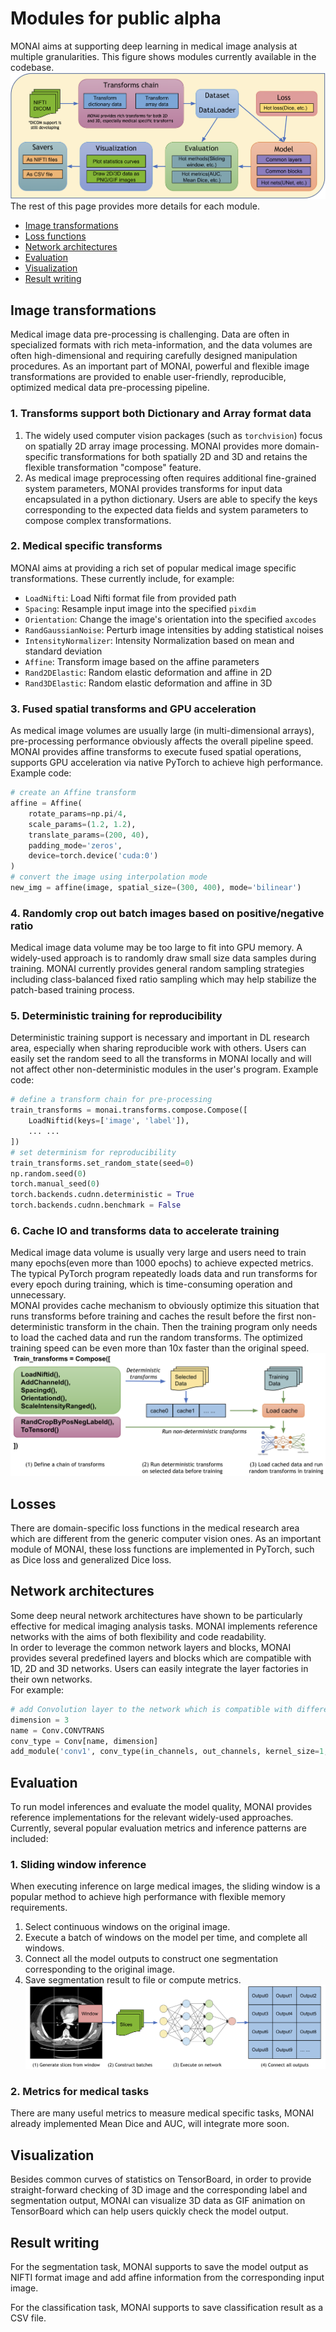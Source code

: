# Modules for public alpha

MONAI aims at supporting deep learning in medical image analysis at multiple granularities.
This figure shows modules currently available in the codebase.
![image](../images/end_to_end_process.png)
The rest of this page provides more details for each module.

* [Image transformations](#image-transformations)
* [Loss functions](#losses)
* [Network architectures](#network-architectures)
* [Evaluation](#evaluation)
* [Visualization](#visualization)
* [Result writing](#result-writing)

## Image transformations
Medical image data pre-processing is challenging.  Data are often in specialized formats with rich meta-information, and the data volumes are often high-dimensional and requiring carefully designed manipulation procedures. As an important part of MONAI, powerful and flexible image transformations are provided to enable user-friendly, reproducible, optimized medical data pre-processing pipeline.

### 1. Transforms support both Dictionary and Array format data
1. The widely used computer vision packages (such as ``torchvision``) focus on spatially 2D array image processing. MONAI provides more domain-specific transformations for both spatially 2D and 3D and retains the flexible transformation "compose" feature.
2.  As medical image preprocessing often requires additional fine-grained system parameters, MONAI provides transforms for input data encapsulated in a python dictionary. Users are able to specify the keys corresponding to the expected data fields and system parameters to compose complex transformations.

### 2. Medical specific transforms
MONAI aims at providing a rich set of popular medical image specific transformations. These currently include, for example:


- `LoadNifti`:  Load Nifti format file from provided path
- `Spacing`:  Resample input image into the specified `pixdim`
- `Orientation`: Change the image's orientation into the specified `axcodes`
- `RandGaussianNoise`: Perturb image intensities by adding statistical noises
- `IntensityNormalizer`: Intensity Normalization based on mean and standard deviation
- `Affine`: Transform image based on the affine parameters
- `Rand2DElastic`: Random elastic deformation and affine in 2D
- `Rand3DElastic`: Random elastic deformation and affine in 3D

### 3. Fused spatial transforms and GPU acceleration
As medical image volumes are usually large (in multi-dimensional arrays), pre-processing performance obviously affects the overall pipeline speed. MONAI provides affine transforms to execute fused spatial operations, supports GPU acceleration via native PyTorch to achieve high performance.
Example code:
```py
# create an Affine transform
affine = Affine(
    rotate_params=np.pi/4,
    scale_params=(1.2, 1.2),
    translate_params=(200, 40),
    padding_mode='zeros',
    device=torch.device('cuda:0')
)
# convert the image using interpolation mode
new_img = affine(image, spatial_size=(300, 400), mode='bilinear')
```

### 4. Randomly crop out batch images based on positive/negative ratio
Medical image data volume may be too large to fit into GPU memory. A widely-used approach is to randomly draw small size data samples during training. MONAI currently provides general random sampling strategies including class-balanced fixed ratio sampling which may help stabilize the patch-based training process.

### 5. Deterministic training for reproducibility
Deterministic training support is necessary and important in DL research area, especially when sharing reproducible work with others. Users can easily set the random seed to all the transforms in MONAI locally and will not affect other non-deterministic modules in the user's program.
Example code:
```py
# define a transform chain for pre-processing
train_transforms = monai.transforms.compose.Compose([
    LoadNiftid(keys=['image', 'label']),
    ... ...
])
# set determinism for reproducibility
train_transforms.set_random_state(seed=0)
np.random.seed(0)
torch.manual_seed(0)
torch.backends.cudnn.deterministic = True
torch.backends.cudnn.benchmark = False
```

### 6. Cache IO and transforms data to accelerate training
Medical image data volume is usually very large and users need to train many
epochs(even more than 1000 epochs) to achieve expected metrics. The typical PyTorch program repeatedly loads data and run transforms for every epoch during training, which is time-consuming operation and unnecessary.  
MONAI provides cache mechanism to obviously optimize this situation that runs transforms before training and caches the result before the first non-deterministic transform in the chain. Then the training program only needs to load the cached data and run the random transforms. The optimized training speed can be even more than 10x faster than the original speed.
![image](../images/cache_dataset.png)

## Losses
There are domain-specific loss functions in the medical research area which are different from the generic computer vision ones. As an important module of MONAI, these loss functions are implemented in PyTorch, such as Dice loss and generalized Dice loss.

## Network architectures
Some deep neural network architectures have shown to be particularly effective for medical imaging analysis tasks. MONAI implements reference networks with the aims of both flexibility and code readability.  
In order to leverage the common network layers and blocks, MONAI provides several predefined layers and blocks which are compatible with 1D, 2D and 3D networks. Users can easily integrate the layer factories in their own networks.  
For example:  
```py
# add Convolution layer to the network which is compatible with different spatial dimensions.
dimension = 3
name = Conv.CONVTRANS
conv_type = Conv[name, dimension]
add_module('conv1', conv_type(in_channels, out_channels, kernel_size=1, bias=False))
```

## Evaluation
To run model inferences and evaluate the model quality, MONAI provides reference implementations for the relevant widely-used approaches. Currently, several popular evaluation metrics and inference patterns are included:

### 1. Sliding window inference
When executing inference on large medical images, the sliding window is a popular method to achieve high performance with flexible memory requirements.
1. Select continuous windows on the original image.
2. Execute a batch of windows on the model per time, and complete all windows.
3. Connect all the model outputs to construct one segmentation corresponding to the original image.
4. Save segmentation result to file or compute metrics.
![image](../images/sliding_window.png)

### 2. Metrics for medical tasks
There are many useful metrics to measure medical specific tasks, MONAI already implemented Mean Dice and AUC, will integrate more soon.

## Visualization
Besides common curves of statistics on TensorBoard, in order to provide straight-forward checking of 3D image and the corresponding label and segmentation output, MONAI can visualize 3D data as GIF animation on TensorBoard which can help users quickly check the model output.

## Result writing
For the segmentation task, MONAI supports to save the model output as NIFTI format image and add affine information from the corresponding input image.

For the classification task, MONAI supports to save classification result as a CSV file.

